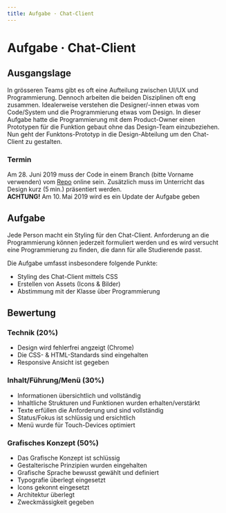 ```yaml
---
title: Aufgabe · Chat-Client
---
```


# Aufgabe · Chat-Client


## Ausgangslage
In grösseren Teams gibt es oft eine Aufteilung zwischen UI/UX und Programmierung. Dennoch arbeiten die beiden Disziplinen oft eng zusammen. Idealerweise verstehen die Designer/-innen etwas vom Code/System und die Programmierung etwas vom Design. In dieser Aufgabe hatte die Programmierung mit dem Product-Owner einen Prototypen für die Funktion gebaut ohne das Design-Team einzubeziehen. Nun geht der Funktons-Prototyp in die Design-Abteilung um den Chat-Client zu gestalten.

### Termin
Am 28. Juni 2019 muss der Code in einem Branch (bitte Vorname verwenden) vom [Repo](https://github.com/logrinto/IAD2017.chat) online sein. Zusätzlich muss im Unterricht das Design kurz (5 min.) präsentiert werden.  
**ACHTUNG!** Am 10. Mai 2019 wird es ein Update der Aufgabe geben

## Aufgabe
Jede Person macht ein Styling für den Chat-Client. Anforderung an die Programmierung können jederzeit formuliert werden und es wird versucht eine Programmierung zu finden, die dann für alle Studierende passt.


Die Aufgabe umfasst insbesondere folgende Punkte:

* Styling des Chat-Client mittels CSS
* Erstellen von Assets (Icons & Bilder)
* Abstimmung mit der Klasse über Programmierung


## Bewertung

### Technik (20%)

* Design wird fehlerfrei angzeigt (Chrome)
* Die CSS- & HTML-Standards sind eingehalten
* Responsive Ansicht ist gegeben

### Inhalt/Führung/Menü (30%)
* Informationen übersichtlich und vollständig
* Inhaltliche Strukturen und Funktionen wurden erhalten/verstärkt
* Texte erfüllen die Anforderung und sind vollständig
* Status/Fokus ist schlüssig und ersichtlich
* Menü wurde für Touch-Devices optimiert

### Grafisches Konzept (50%)
* Das Grafische Konzept ist schlüssig
* Gestalterische Prinzipien wurden eingehalten
* Grafische Sprache bewusst gewählt und definiert
* Typografie überlegt eingesetzt
* Icons gekonnt eingesetzt
* Architektur überlegt
* Zweckmässigkeit gegeben
